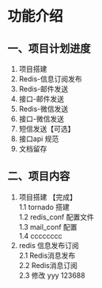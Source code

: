 # 功能介绍 
## 一、项目计划进度  
1. 项目搭建    
2. Redis-信息订阅发布    
3. Redis-邮件发送    
4. 接口-邮件发送  
5. Redis-微信发送  
6. 接口-微信发送  
7. 短信发送【可选】  
8. 接口api 规范  
9. 文档留存
## 二、项目内容
1. 项目搭建 【完成】  
    1.1 tornado 搭建  
    1.2 redis_conf 配置文件  
    1.3 mail_conf 配置  
    1.4 cccccccc
2. redis 信息发布订阅  
    2.1 Redis消息发布  
    2.2 Redis消息订阅  
    2.3 
修改
yyy
123688
